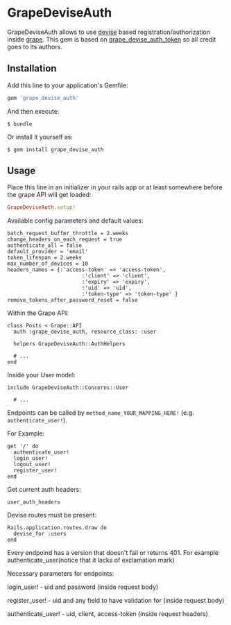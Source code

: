 # GrapeDeviseAuth

GrapeDeviseAuth allows to use [devise][3] based registration/authorization inside [grape][2]. This gem is based on [grape_devise_auth_token][1] so all credit goes to its authors.

## Installation

Add this line to your application's Gemfile:

```ruby
gem 'grape_devise_auth'
```

And then execute:

    $ bundle

Or install it yourself as:

    $ gem install grape_devise_auth

## Usage

Place this line in an initializer in your rails app or at least somewhere before
the grape API will get loaded:

```ruby
GrapeDeviseAuth.setup!
```

Available config parameters and default values:

```
batch_request_buffer_throttle = 2.weeks
change_headers_on_each_request = true
authenticate_all = false
default_provider = 'email'
token_lifespan = 2.weeks
max_number_of_devices = 10
headers_names = {:'access-token' => 'access-token',
                        :'client' => 'client',
                        :'expiry' => 'expiry',
                        :'uid' => 'uid',
                        :'token-type' => 'token-type' }
remove_tokens_after_password_reset = false
```

Within the Grape API:

```
class Posts < Grape::API
  auth :grape_devise_auth, resource_class: :user

  helpers GrapeDeviseAuth::AuthHelpers

  # ...
end
```

Inside your User model:

```
include GrapeDeviseAuth::Concerns::User

  # ...
```

Endpoints can be called by `method_name_YOUR_MAPPING_HERE!` (e.g. `authenticate_user!`).

For Example:

```
get '/' do
  authenticate_user!
  login_user!
  logout_user!
  register_user!
end
```

Get current auth headers:

```
user_auth_headers
```


Devise routes must be present:

```
Rails.application.routes.draw do
  devise_for :users
end
```

Every endpoind has a version that doesn't fail or returns 401. For example authenticate_user(notice that it lacks of exclamation mark)


Necessary parameters for endpoints:

login_user!        - uid and password (inside request body)

register_user!     - uid and any field to have validation for (inside request body)

authenticate_user! - uid, client, access-token (inside request headers)



[1]: https://github.com/mcordell/grape_devise_token_auth
[2]: https://github.com/intridea/grape
[3]: https://github.com/plataformatec/devise


